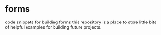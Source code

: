 # forms
code snippets for building forms
this repository is a place to store little bits of helpful examples for building future projects. 
